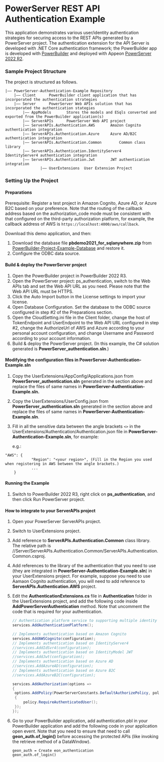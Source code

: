 # PowerServer REST API Authentication Example

This application demonstrates various user/identity authentication strategies for securing access to the REST APIs generated by a PowerServer project. The authentication extension for the API Server is developed with .NET Core authentication framework; the PowerBuilder app is developed with [PowerBuilder](https://www.appeon.com/products/powerbuilder) and deployed with Appeon [PowerServer 2022 R2](https://www.appeon.com/products/powerserver).

### Sample Project Structure

The project is structured as follows.

```
|—— PowerServer-Authentication-Example Repository 
	|—— Client 		PowerBuilder client application that has incorporated the authentication strategies
	|—— Server		PowerServer Web APIs solution that has incorporated the authentication stategies 
		|—— AppModels		Stores the models and ESqls converted and exported from the PowerBuilder application(s)
		|—— ServerAPIs		PowerServer Web API project
		|—— ServerAPIs.Authentication.AWS		Amazon Cognito authentication integration
		|—— ServerAPIs.Authentication.Azure		Azure AD/B2C authentication integration
		|—— ServerAPIs.Authentication.Common		Common class library
		|—— ServerAPIs.Authentication.IdentityServer4		IdentityServer4 authentication integration
		|—— ServerAPIs.Authentication.Jwt		JWT authentication integration
                |—— UserExtensions 	User Extension Project
```

### Setting Up the Project

#### Preparations

Prerequisite: Register a test project in Amazon Cognito, Azure AD, or Azure B2C based on your preference. Note that the routing of the callback address based on the authorization_code mode must be consistent with that configured on the third-party authorization platform, for example, the callback address of AWS is `https://localhost:4000/aws/callback`.

Download this demo application, and then:

1. Download the database file <b>pbdemo2021_for_sqlanywhere.zip</b> from [PowerBuilder-Project-Example-Database](https://github.com/Appeon/PowerBuilder-Project-Example-Database) and restore it. 
2. Configure the ODBC data source.

#### Build & deploy the PowerServer project

1. Open the PowerBuilder project in PowerBuilder 2022 R3.
2. Open the PowerServer project: ps_authentication, switch to the Web APIs tab and set the Web API URL as you need. Please note that the Web API URL must be HTTPS.
3. Click the Auto Import button in the License settings to import your license.
4. Open Database Configuration. Set the database to the ODBC source configured in step #2 of the Preparations section.
5. Open the CloudSetting.ini file in the Client folder, change the host of TokenEndpoint and UserEndpoint to the Web API URL configured in step #2, change the AuthorizeUrl of AWS and Azure according to your personal account configuration, and change Username and Password according to your account information.
6. Build & deploy the PowerServer project. (In this example, the C# solution generated is **PowerServer_authentication.sln**.)

#### Modifying the configuration files in **PowerServer-Authentication-Example.sln**

1. Copy the UserExtensions/AppConfig/Applications.json from **PowerServer_authentication.sln** generated in the section above and replace the files of same names in **PowerServer-Authentication-Example.sln.** 

2. Copy the UserExtensions/UserConfig.json from **PowerServer_authentication.sln** generated in the section above and replace the files of same names in **PowerServer-Authentication-Example.sln**. 

3. Fill in all the sensitive data between the angle brackets `<>` in the UserExtensions/Authentication/Authentication.json file in **PowerServer-Authentication-Example.sln**, for example:

   e.g.:

```
"AWS": {
	       	"Region": "<your region>", (Fill in the Region you used when registering in AWS between the angle brackets.)
			...
	}
```

#### Running the Example

1. Switch to PowerBuilder 2022 R3, right click on **ps_authentication**, and then click Run PowerServer project.

#### How to integrate to your ServerAPIs project

1. Open your PowerServer ServerAPIs project.

2. Switch to UserExtensions project.

2. Add reference to  **ServerAPIs.Authentication.Common** class library. The relative path is //Server/ServerAPIs.Authentication.Common/ServerAPIs.Authentication.Common.csproj.

3. Add references to the library of the authentication that you need to use (they are integrated in **PowerServer-Authentication-Example.sln**) in your UserExtensions project. For example, suppose you need to use Aamaon Cognito authentication, you will need to add reference to **ServerAPIs.Authentication.AWS** project.

4. Edit the **AuthenticationExtensions.cs** file in **Authentication** folder in the UserExtensions project, and add the following code inside **AddPowerServerAuthentication** method. Note that uncomment the code that is required for your authentication.

   ```c#
   // Authentication platform service to supporting multiple identity authentication
   services.AddAuthenticationPlatform();
   
   // Implements authentication based on Amazon Cognito
   services.AddAWSCognito(configuration);
   // Implements authentication based on IdentityServer4
   //services.AddIdSvr4(configuration);
   // Implements authentication based on IdentityModel JWT
   //services.AddJwt(configuration);
   // Implements authentication based on Azure AD
   //services.AddAzureAD(configuration);
   // Implements authentication based on Azure B2C
   //services.AddAzureB2C(configuration);
   
   services.AddAuthorization(options =>
   {
   	options.AddPolicy(PowerServerConstants.DefaultAuthorizePolicy, policy =>
   	{
   		policy.RequireAuthenticatedUser();
   	});
   });
   ```

5. Go to your PowerBuilder application, add authentication.pbl in your PowerBuilder application and add the following code in your application open event. Note that you need to ensure that need to call **geon_auth.of_login()** before accessing the protected APIs (like invoking the retrieve method of a DataWindow). 

   ```
   geon_auth = Create eon_authentication
   geon_auth.of_login()
   ```
